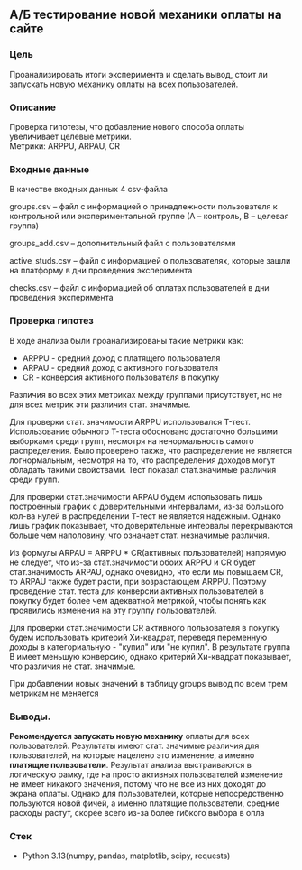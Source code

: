 ## А/Б тестирование новой механики оплаты на сайте

### Цель

Проанализировать итоги эксперимента и сделать вывод, стоит ли запускать новую механику оплаты на всех пользователей.

### Описание

Проверка гипотезы, что добавление нового способа оплаты увеличивает целевые метрики.  
Метрики: ARPPU, ARPAU, CR  

### Входные данные 

В качестве входных данных 4 csv-файла    

groups.csv – файл с информацией о принадлежности пользователя к контрольной или экспериментальной группе (А – контроль, B – целевая группа)    

groups_add.csv – дополнительный файл с пользователями  

active_studs.csv – файл с информацией о пользователях, которые зашли на платформу в дни проведения эксперимента  

checks.csv – файл с информацией об оплатах пользователей в дни проведения эксперимента  

### Проверка гипотез
 
В ходе анализа были проанализированы такие метрики как:   

* ARPPU - средний доход с платящего пользователя  
* ARPAU - средний доход с активного пользователя  
* CR - конверсия активного пользователя в покупку  

Различия во всех этих метриках между группами присутствует, но не для всех метрик эти различия стат. значимые.

Для проверки стат. значимости ARPPU использовался T-тест. Использование обычного Т-теста обосновано достаточно большими выборками среди групп, несмотря на ненормальность самого распределения. Было проверено также, что распределение не является логнормальным, несмотря на то, что распределения доходов могут обладать такими свойствами. Тест показал стат.значимые различия среди групп.

Для проверки стат.значимости ARPAU будем использовать лишь построенный график с доверительными интервалами, из-за большого кол-ва нулей в распределении Т-тест не является надежным. Однако лишь график показывает, что доверительные интервалы перекрываются больше чем наполовину, что означает стат. незначимые различия. 

Из формулы ARPAU = ARPPU * CR(активных пользователей) напрямую не следует, что из-за стат.значимости обоих ARPPU и CR будет стат.значимость ARPAU, однако очевидно, что если мы повышаем CR, то ARPAU также будет расти, при возрастающем ARPPU. Поэтому проведение стат. теста для конверсии активных пользователей в покупку будет более чем адекватной метрикой, чтобы понять как проявились изменения на эту группу пользователей.

Для проверки стат.значимости CR активного пользователя в покупку будем использовать критерий Хи-квадрат, переведя переменную доходы в категориальную - "купил" или "не купил". В результате группа B имеет меньшую конверсию, однако критерий Хи-квадрат показывает, что различия не стат. значимые. 

При добавлении новых значений в таблицу groups вывод по всем трем метрикам не меняется

### Выводы. 

**Рекомендуется запускать новую механику** оплаты для всех пользователей. Результаты имеют стат. значимые различия для пользователей, на которые нацелено это изменение, а именно **платящие пользователи**. Результат анализа выстраиваются в логическую рамку, где на просто активных пользователей изменение не имеет никакого значения, потому что не все из них доходят до экрана оплаты. Однако для пользователей, которые непосредственно пользуются новой фичей, а именно платящие пользователи, средние расходы растут, скорее всего из-за более гибкого выбора в опла

### Стек

- Python 3.13(numpy, pandas, matplotlib, scipy, requests)





